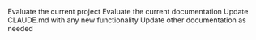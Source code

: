 Evaluate the current project
Evaluate the current documentation
Update CLAUDE.md with any new functionality
Update other documentation as needed